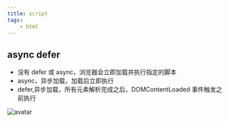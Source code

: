 ```yaml
---
title: script
tags:
    - html
---
```

[1]:http://pic.aizf.ink/md/html/2.webp

## async defer

- 没有 defer 或 async，浏览器会立即加载并执行指定的脚本
- async，异步加载，加载后立即执行
- defer,异步加载，所有元素解析完成之后，DOMContentLoaded 事件触发之前执行

![avatar][1]
